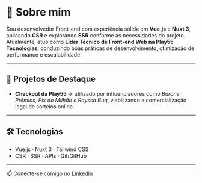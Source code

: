 # 👋 Sobre mim

Sou desenvolvedor Front-end com experiência sólida em **Vue.js** e **Nuxt 3**, aplicando **CSR** e explorando **SSR** conforme as necessidades do projeto.  
Atualmente, atuo como **Líder Técnico de Front-end Web na Play55 Tecnologias**, conduzindo boas práticas de desenvolvimento, otimização de performance e escalabilidade.

---

## 🚀 Projetos de Destaque

- **Checkout da Play55** → utilizado por influenciadores como *Barone Prêmios, Pix do Milhão e Rayssa Buq*, viabilizando a comercialização legal de sorteios online.  

---

## 🛠️ Tecnologias

- Vue.js · Nuxt 3 · Tailwind CSS  
- CSR · SSR · APIs · Git/GitHub  

---

📫 Conecte-se comigo no [LinkedIn](https://www.linkedin.com/in/tiago-henrique-pereira-martins-62a8871b5)  
